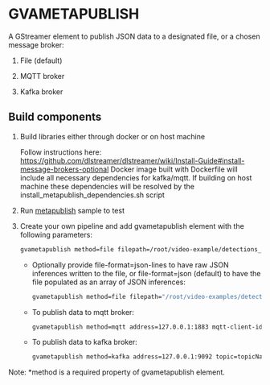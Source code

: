 # GVAMETAPUBLISH

A GStreamer element to publish JSON data to a designated file, or a chosen message broker:

1. File (default)

2. MQTT broker

3. Kafka broker

## Build components

1. Build libraries either through docker or on host machine

   Follow instructions here:
   https://github.com/dlstreamer/dlstreamer/wiki/Install-Guide#install-message-brokers-optional
   Docker image built with Dockerfile will include all necessary dependencies for kafka/mqtt.
   If building on host machine these dependencies will be resolved by the install_metapublish_dependencies.sh script

2. Run [metapublish](https://github.com/dlstreamer/dlstreamer/blob/master/samples/gst_launch/metapublish/metapublish.sh) sample to test

3. Create your own pipeline and add gvametapublish element with the following parameters:

   ```bash
   gvametapublish method=file filepath=/root/video-example/detections_2019.json
   ```

   - Optionally provide file-format=json-lines to have raw JSON inferences written to the file, or file-format=json (default) to have the file populated as an array of JSON inferences:

     ```bash
     gvametapublish method=file filepath="/root/video-examples/detections_2019.json" file-format=json-lines
     ```

   - To publish data to mqtt broker:

     ```bash
     gvametapublish method=mqtt address=127.0.0.1:1883 mqtt-client-id=clientIdValue topic=topicName
     ```

   - To publish data to kafka broker:

     ```bash
     gvametapublish method=kafka address=127.0.0.1:9092 topic=topicName
     ```

Note: \*method is a required property of gvametapublish element.
